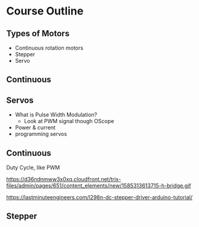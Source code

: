 # Course Outline 


## Types of Motors

* Continuous rotation motors
* Stepper
* Servo


## Continuous

## Servos

* What is Pulse Width Modulation?
  * Look at PWM signal though OScope
* Power & current
* programming servos

## Continuous

Duty Cycle, like PWM

https://d36ndnmww3x0xq.cloudfront.net/trix-files/admin/pages/651/content_elements/new/1585313613715-h-bridge.gif

https://lastminuteengineers.com/l298n-dc-stepper-driver-arduino-tutorial/



## Stepper